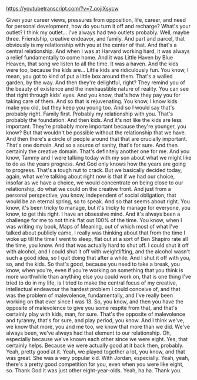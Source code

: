 https://youtubetranscript.com/?v=7_qojiXsycw

 Given your career views, pressures from opposition, life, career, and need for personal development, how do you turn it off and recharge? What's your outlet? I think my outlet... I've always had two outlets probably. Well, maybe three. Friendship, creative endeavor, and family. And part and parcel, that obviously is my relationship with you at the center of that. And that's a central relationship. And when I was at Harvard working hard, it was always a relief fundamentally to come home. And it was Little Haven by Blue Heaven, that song we listen to all the time. It was a haven. And the kids were too, because the kids are... Little kids are ridiculously fun. You know, I mean, you got to kind of put a little box around them. That's a walled garden, by the way. And then they're delightful, right? They remind you of the beauty of existence and the inexhaustible nature of reality. You can see that right through kids' eyes. And you know, that's how they pay you for taking care of them. And so that is rejuvenating. You know, I know kids make you old, but they keep you young too. And so I would say that's probably right. Family first. Probably my relationship with you. That's probably the foundation. And then kids. And it's not like the kids are less important. They're probably more important because they're younger, you know? But that wouldn't be possible without the relationship that we have. And then there's a circle of people around that that are crucially important. That's one domain. And so a source of sanity, that's for sure. And then certainly the creative domain. That's definitely another one for me. And you know, Tammy and I were talking today with my son about what we might like to do as the years progress. And God only knows how the years are going to progress. That's a tough nut to crack. But we basically decided today, again, what we're talking about right now is that if we had our choice, insofar as we have a choice, we would concentrate on being close to our relationship, do what we could on the creative front. And just from a personal perspective, you know, independent of social obligation, that would be an eternal spring, so to speak. And so that seems about right. You know, it's been tricky to manage, but it's tricky to manage for everyone, you know, to get this right. I have an obsessive mind. And it's always been a challenge for me to not think flat out 100% of the time. You know, when I was writing my book, Maps of Meaning, out of which most of what I've talked about publicly came, I really was thinking about that from the time I woke up till the time I went to sleep, flat out at a sort of Ben Shapiro rate all the time, you know. And that was actually hard to shut off. I could shut it off with alcohol, and I could shut it off with weightlifting, and the alcohol wasn't such a good idea, so I quit doing that after a while. And I shut it off with you, so, and the kids. So that's good, because you need to take a break, you know, when you're, even if you're working on something that you think is more worthwhile than anything else you could work on, that is one thing I've tried to do in my life, is I tried to make the central focus of my creative, intellectual endeavour the hardest problem I could conceive of, and that was the problem of malevolence, fundamentally, and I've really been working on that ever since I was 13. So, you know, and then you have the opposite of malevolence to give you some respite from that, and that's certainly play with kids, man, for sure. That's the opposite of malevolence and tyranny, that's for sure, and play period, you know. And I think we've, we know that more, you and me too, we know that more than we did. We've always been, we've always had that element to our relationship. Oh, especially because we've known each other since we were eight. Yes, that certainly helps. Because we were actually good at it back then, probably. Yeah, pretty good at it. Yeah, we played together a lot, you know, and that was great. She was a very popular kid. With Jordan, especially. Yeah, yeah, there's a pretty good competition for you, even when you were like eight, so. Thank God it was just other eight-year-olds. Yeah, ha ha. Thank you.
